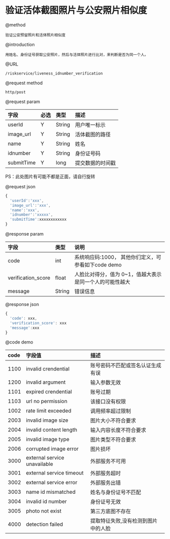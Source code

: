 # 验证活体截图照片与公安照片相似度

@method

```
验证公安预留照片和活体照片相似度
```

@introduction

```
用姓名、身份证号获取公安照片，然后与活体照片进行比对，来判断是否为同一个人。
```

@URL

```
/riskservice/liveness_idnumber_verification
```

@request method

```
http/post
```

@request param

| 字段 | 必选 | 类型 | 描述 |
| :--- | :--- | :--- | :--- |
| userId | Y | String | 用户唯一标示 |
| image\_url | Y | String | 活体截图的路径 |
| name | Y | String | 姓名 |
| idnumber | Y | String | 身份证号码 |
| submitTime | Y | long | 提交数据的时间戳 |

PS：此处图片有可能不都是正面，请自行旋转

@request json

```js
{
  'userId':'xxx',
  'image_url':'xxx',
  'name':'xxx',
  'idnumber':'xxxxx',
  'submitTime':xxxxxxxxxxxx
}
```

@response param

| 字段 | 类型 | 说明 |
| :--- | :--- | :--- |
| code | int | 系统响应码:1000，  其他你们定义，可参看如下code demo |
| verification\_score | float | 人脸比对得分，值为 0~1，值越大表示是同一个人的可能性越大 |
| message | String | 错误信息 |

@response json

```js
{
  'code': xxx,
  'verification_score': xxx
  'message':xxx
}
```

@code demo

| code | 字段值 | 描述 |
| :--- | :--- | :--- |
| 1100 | invalid crendential | 账号密码不匹配或签名认证生成有误 |
| 1200 | invalid argument | 输入参数无效 |
| 1101 | expired crendential | 账号过期 |
| 1103 | url no permission | 该接口没有权限 |
| 1002 | rate limit exceeded | 调用频率超过限制 |
| 2003 | invalid image size | 图片大小不符合要求 |
| 2004 | invalid content length | 输入内容长度不符合要求 |
| 2005 | invalid image type | 图片类型不符合要求 |
| 2006 | corrupted image error | 图片损坏 |
| 3000 | external service unavailable | 外部服务不可用 |
| 3001 | external service timeout | 外部服务超时 |
| 3002 | external service error | 外部服务出错 |
| 3003 | name id mismatched | 姓名与身份证号不匹配 |
| 3004 | invalid id number | 身份证号无效 |
| 3005 | photo not exist | 第三方底图不存在 |
| 4000 | detection failed | 提取特征失败,没有检测到图片中的人脸 |



